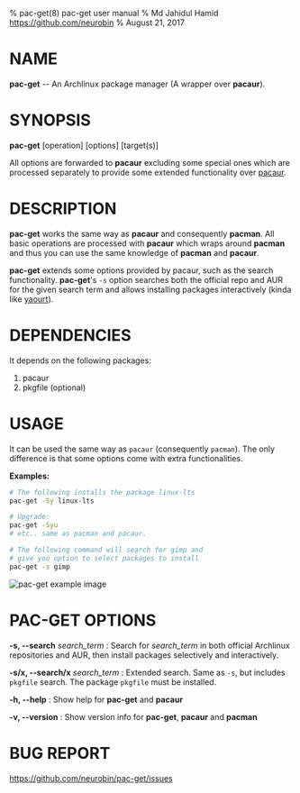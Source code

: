 % pac-get(8) pac-get user manual
% Md Jahidul Hamid <https://github.com/neurobin>
% August 21, 2017

# NAME

**pac-get** -- An Archlinux package manager (A wrapper over **pacaur**).

# SYNOPSIS

**pac-get** \[operation] \[options] \[target(s)]

All options are forwarded to **pacaur** excluding some special ones which are processed separately to provide some extended functionality over [pacaur](https://github.com/rmarquis/pacaur).

# DESCRIPTION

**pac-get** works the same way as **pacaur** and consequently **pacman**. All basic operations are processed with **pacaur** which wraps around **pacman** and thus you can use the same knowledge of **pacman** and **pacaur**.

**pac-get** extends some options provided by pacaur, such as the search functionality. **pac-get**'s `-s` option searches both the official repo and AUR for the given search term and allows installing packages interactively (kinda like [yaourt](https://github.com/archlinuxfr/yaourt)).

# DEPENDENCIES

It depends on the following packages:

1. pacaur
2. pkgfile (optional)

# USAGE

It can be used the same way as `pacaur` (consequently `pacman`). The only difference is that some options come with extra functionalities.

**Examples:**

```bash
# The following installs the package linux-lts
pac-get -Sy linux-lts

# Upgrade:
pac-get -Syu
# etc.. same as pacman and pacaur.

# The following command will search for gimp and
# give you option to select packages to install
pac-get -s gimp 
```

![pac-get example image](https://neurobin.org/img/pac-get-ex.png)


# PAC-GET OPTIONS

**-s, --search** *search_term*
: Search for *search_term* in both official Archlinux repositories and AUR, then install packages selectively and interactively.

**-s/x, --search/x** *search_term*
: Extended search. Same as `-s`, but includes `pkgfile` search. The package `pkgfile` must be installed.

**-h, --help**
: Show help for **pac-get** and **pacaur**

**-v, --version**
: Show version info for **pac-get**, **pacaur** and **pacman**

# BUG REPORT

<https://github.com/neurobin/pac-get/issues>

